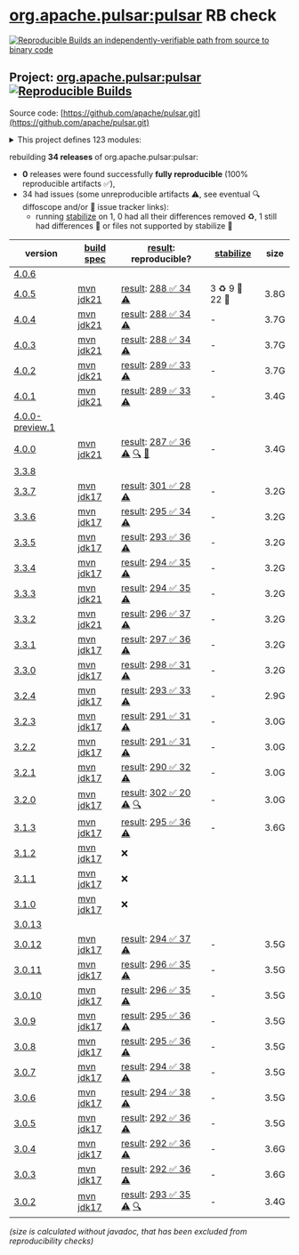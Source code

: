 [org.apache.pulsar:pulsar](https://central.sonatype.com/artifact/org.apache.pulsar/pulsar/versions) RB check
=======

[![Reproducible Builds](https://reproducible-builds.org/images/logos/rb.svg) an independently-verifiable path from source to binary code](https://reproducible-builds.org/)

## Project: [org.apache.pulsar:pulsar](https://central.sonatype.com/artifact/org.apache.pulsar/pulsar/versions) [![Reproducible Builds](https://img.shields.io/endpoint?url=https://raw.githubusercontent.com/jvm-repo-rebuild/reproducible-central/master/content/org/apache/pulsar/badge.json)](https://github.com/jvm-repo-rebuild/reproducible-central/blob/master/content/org/apache/pulsar/README.md)

Source code: [https://github.com/apache/pulsar.git](https://github.com/apache/pulsar.git)

<details><summary>This project defines 123 modules:</summary>

* [org.apache.pulsar.tests:integration](https://central.sonatype.com/artifact/org.apache.pulsar.tests/integration/overview)
* [org.apache.pulsar:bouncy-castle-bc](https://central.sonatype.com/artifact/org.apache.pulsar/bouncy-castle-bc/overview)
* [org.apache.pulsar:bouncy-castle-bcfips](https://central.sonatype.com/artifact/org.apache.pulsar/bouncy-castle-bcfips/overview)
* [org.apache.pulsar:bouncy-castle-parent](https://central.sonatype.com/artifact/org.apache.pulsar/bouncy-castle-parent/overview)
* [org.apache.pulsar:buildtools](https://central.sonatype.com/artifact/org.apache.pulsar/buildtools/overview)
* [org.apache.pulsar:distribution](https://central.sonatype.com/artifact/org.apache.pulsar/distribution/overview)
* [org.apache.pulsar:docker-images](https://central.sonatype.com/artifact/org.apache.pulsar/docker-images/overview)
* [org.apache.pulsar:jclouds-shaded](https://central.sonatype.com/artifact/org.apache.pulsar/jclouds-shaded/overview)
* [org.apache.pulsar:jetcd-core-shaded](https://central.sonatype.com/artifact/org.apache.pulsar/jetcd-core-shaded/overview)
* [org.apache.pulsar:managed-ledger](https://central.sonatype.com/artifact/org.apache.pulsar/managed-ledger/overview)
* [org.apache.pulsar:pulsar](https://central.sonatype.com/artifact/org.apache.pulsar/pulsar/overview)
* [org.apache.pulsar:pulsar-all-docker-image](https://central.sonatype.com/artifact/org.apache.pulsar/pulsar-all-docker-image/overview)
* [org.apache.pulsar:pulsar-bom](https://central.sonatype.com/artifact/org.apache.pulsar/pulsar-bom/overview)
* [org.apache.pulsar:pulsar-broker](https://central.sonatype.com/artifact/org.apache.pulsar/pulsar-broker/overview)
* [org.apache.pulsar:pulsar-broker-auth-athenz](https://central.sonatype.com/artifact/org.apache.pulsar/pulsar-broker-auth-athenz/overview)
* [org.apache.pulsar:pulsar-broker-auth-oidc](https://central.sonatype.com/artifact/org.apache.pulsar/pulsar-broker-auth-oidc/overview)
* [org.apache.pulsar:pulsar-broker-auth-sasl](https://central.sonatype.com/artifact/org.apache.pulsar/pulsar-broker-auth-sasl/overview)
* [org.apache.pulsar:pulsar-broker-common](https://central.sonatype.com/artifact/org.apache.pulsar/pulsar-broker-common/overview)
* [org.apache.pulsar:pulsar-cli-utils](https://central.sonatype.com/artifact/org.apache.pulsar/pulsar-cli-utils/overview)
* [org.apache.pulsar:pulsar-client](https://central.sonatype.com/artifact/org.apache.pulsar/pulsar-client/overview)
* [org.apache.pulsar:pulsar-client-1x](https://central.sonatype.com/artifact/org.apache.pulsar/pulsar-client-1x/overview)
* [org.apache.pulsar:pulsar-client-1x-base](https://central.sonatype.com/artifact/org.apache.pulsar/pulsar-client-1x-base/overview)
* [org.apache.pulsar:pulsar-client-2x-shaded](https://central.sonatype.com/artifact/org.apache.pulsar/pulsar-client-2x-shaded/overview)
* [org.apache.pulsar:pulsar-client-admin](https://central.sonatype.com/artifact/org.apache.pulsar/pulsar-client-admin/overview)
* [org.apache.pulsar:pulsar-client-admin-api](https://central.sonatype.com/artifact/org.apache.pulsar/pulsar-client-admin-api/overview)
* [org.apache.pulsar:pulsar-client-admin-original](https://central.sonatype.com/artifact/org.apache.pulsar/pulsar-client-admin-original/overview)
* [org.apache.pulsar:pulsar-client-all](https://central.sonatype.com/artifact/org.apache.pulsar/pulsar-client-all/overview)
* [org.apache.pulsar:pulsar-client-api](https://central.sonatype.com/artifact/org.apache.pulsar/pulsar-client-api/overview)
* [org.apache.pulsar:pulsar-client-auth-athenz](https://central.sonatype.com/artifact/org.apache.pulsar/pulsar-client-auth-athenz/overview)
* [org.apache.pulsar:pulsar-client-auth-sasl](https://central.sonatype.com/artifact/org.apache.pulsar/pulsar-client-auth-sasl/overview)
* [org.apache.pulsar:pulsar-client-messagecrypto-bc](https://central.sonatype.com/artifact/org.apache.pulsar/pulsar-client-messagecrypto-bc/overview)
* [org.apache.pulsar:pulsar-client-original](https://central.sonatype.com/artifact/org.apache.pulsar/pulsar-client-original/overview)
* [org.apache.pulsar:pulsar-client-tools](https://central.sonatype.com/artifact/org.apache.pulsar/pulsar-client-tools/overview)
* [org.apache.pulsar:pulsar-client-tools-api](https://central.sonatype.com/artifact/org.apache.pulsar/pulsar-client-tools-api/overview)
* [org.apache.pulsar:pulsar-common](https://central.sonatype.com/artifact/org.apache.pulsar/pulsar-common/overview)
* [org.apache.pulsar:pulsar-config-validation](https://central.sonatype.com/artifact/org.apache.pulsar/pulsar-config-validation/overview)
* [org.apache.pulsar:pulsar-docker-image](https://central.sonatype.com/artifact/org.apache.pulsar/pulsar-docker-image/overview)
* [org.apache.pulsar:pulsar-docs-tools](https://central.sonatype.com/artifact/org.apache.pulsar/pulsar-docs-tools/overview)
* [org.apache.pulsar:pulsar-functions](https://central.sonatype.com/artifact/org.apache.pulsar/pulsar-functions/overview)
* [org.apache.pulsar:pulsar-functions-api](https://central.sonatype.com/artifact/org.apache.pulsar/pulsar-functions-api/overview)
* [org.apache.pulsar:pulsar-functions-api-examples](https://central.sonatype.com/artifact/org.apache.pulsar/pulsar-functions-api-examples/overview)
* [org.apache.pulsar:pulsar-functions-api-examples-builtin](https://central.sonatype.com/artifact/org.apache.pulsar/pulsar-functions-api-examples-builtin/overview)
* [org.apache.pulsar:pulsar-functions-instance](https://central.sonatype.com/artifact/org.apache.pulsar/pulsar-functions-instance/overview)
* [org.apache.pulsar:pulsar-functions-local-runner](https://central.sonatype.com/artifact/org.apache.pulsar/pulsar-functions-local-runner/overview)
* [org.apache.pulsar:pulsar-functions-local-runner-original](https://central.sonatype.com/artifact/org.apache.pulsar/pulsar-functions-local-runner-original/overview)
* [org.apache.pulsar:pulsar-functions-proto](https://central.sonatype.com/artifact/org.apache.pulsar/pulsar-functions-proto/overview)
* [org.apache.pulsar:pulsar-functions-runtime](https://central.sonatype.com/artifact/org.apache.pulsar/pulsar-functions-runtime/overview)
* [org.apache.pulsar:pulsar-functions-runtime-all](https://central.sonatype.com/artifact/org.apache.pulsar/pulsar-functions-runtime-all/overview)
* [org.apache.pulsar:pulsar-functions-secrets](https://central.sonatype.com/artifact/org.apache.pulsar/pulsar-functions-secrets/overview)
* [org.apache.pulsar:pulsar-functions-utils](https://central.sonatype.com/artifact/org.apache.pulsar/pulsar-functions-utils/overview)
* [org.apache.pulsar:pulsar-functions-worker](https://central.sonatype.com/artifact/org.apache.pulsar/pulsar-functions-worker/overview)
* [org.apache.pulsar:pulsar-io](https://central.sonatype.com/artifact/org.apache.pulsar/pulsar-io/overview)
* [org.apache.pulsar:pulsar-io-aerospike](https://central.sonatype.com/artifact/org.apache.pulsar/pulsar-io-aerospike/overview)
* [org.apache.pulsar:pulsar-io-alluxio](https://central.sonatype.com/artifact/org.apache.pulsar/pulsar-io-alluxio/overview)
* [org.apache.pulsar:pulsar-io-aws](https://central.sonatype.com/artifact/org.apache.pulsar/pulsar-io-aws/overview)
* [org.apache.pulsar:pulsar-io-azuredataexplorer](https://central.sonatype.com/artifact/org.apache.pulsar/pulsar-io-azuredataexplorer/overview)
* [org.apache.pulsar:pulsar-io-batch-data-generator](https://central.sonatype.com/artifact/org.apache.pulsar/pulsar-io-batch-data-generator/overview)
* [org.apache.pulsar:pulsar-io-batch-discovery-triggerers](https://central.sonatype.com/artifact/org.apache.pulsar/pulsar-io-batch-discovery-triggerers/overview)
* [org.apache.pulsar:pulsar-io-canal](https://central.sonatype.com/artifact/org.apache.pulsar/pulsar-io-canal/overview)
* [org.apache.pulsar:pulsar-io-cassandra](https://central.sonatype.com/artifact/org.apache.pulsar/pulsar-io-cassandra/overview)
* [org.apache.pulsar:pulsar-io-common](https://central.sonatype.com/artifact/org.apache.pulsar/pulsar-io-common/overview)
* [org.apache.pulsar:pulsar-io-core](https://central.sonatype.com/artifact/org.apache.pulsar/pulsar-io-core/overview)
* [org.apache.pulsar:pulsar-io-data-generator](https://central.sonatype.com/artifact/org.apache.pulsar/pulsar-io-data-generator/overview)
* [org.apache.pulsar:pulsar-io-debezium](https://central.sonatype.com/artifact/org.apache.pulsar/pulsar-io-debezium/overview)
* [org.apache.pulsar:pulsar-io-debezium-core](https://central.sonatype.com/artifact/org.apache.pulsar/pulsar-io-debezium-core/overview)
* [org.apache.pulsar:pulsar-io-debezium-mongodb](https://central.sonatype.com/artifact/org.apache.pulsar/pulsar-io-debezium-mongodb/overview)
* [org.apache.pulsar:pulsar-io-debezium-mssql](https://central.sonatype.com/artifact/org.apache.pulsar/pulsar-io-debezium-mssql/overview)
* [org.apache.pulsar:pulsar-io-debezium-mysql](https://central.sonatype.com/artifact/org.apache.pulsar/pulsar-io-debezium-mysql/overview)
* [org.apache.pulsar:pulsar-io-debezium-oracle](https://central.sonatype.com/artifact/org.apache.pulsar/pulsar-io-debezium-oracle/overview)
* [org.apache.pulsar:pulsar-io-debezium-postgres](https://central.sonatype.com/artifact/org.apache.pulsar/pulsar-io-debezium-postgres/overview)
* [org.apache.pulsar:pulsar-io-distribution](https://central.sonatype.com/artifact/org.apache.pulsar/pulsar-io-distribution/overview)
* [org.apache.pulsar:pulsar-io-docs](https://central.sonatype.com/artifact/org.apache.pulsar/pulsar-io-docs/overview)
* [org.apache.pulsar:pulsar-io-dynamodb](https://central.sonatype.com/artifact/org.apache.pulsar/pulsar-io-dynamodb/overview)
* [org.apache.pulsar:pulsar-io-elastic-search](https://central.sonatype.com/artifact/org.apache.pulsar/pulsar-io-elastic-search/overview)
* [org.apache.pulsar:pulsar-io-file](https://central.sonatype.com/artifact/org.apache.pulsar/pulsar-io-file/overview)
* [org.apache.pulsar:pulsar-io-flume](https://central.sonatype.com/artifact/org.apache.pulsar/pulsar-io-flume/overview)
* [org.apache.pulsar:pulsar-io-hbase](https://central.sonatype.com/artifact/org.apache.pulsar/pulsar-io-hbase/overview)
* [org.apache.pulsar:pulsar-io-hdfs2](https://central.sonatype.com/artifact/org.apache.pulsar/pulsar-io-hdfs2/overview)
* [org.apache.pulsar:pulsar-io-hdfs3](https://central.sonatype.com/artifact/org.apache.pulsar/pulsar-io-hdfs3/overview)
* [org.apache.pulsar:pulsar-io-http](https://central.sonatype.com/artifact/org.apache.pulsar/pulsar-io-http/overview)
* [org.apache.pulsar:pulsar-io-influxdb](https://central.sonatype.com/artifact/org.apache.pulsar/pulsar-io-influxdb/overview)
* [org.apache.pulsar:pulsar-io-jdbc](https://central.sonatype.com/artifact/org.apache.pulsar/pulsar-io-jdbc/overview)
* [org.apache.pulsar:pulsar-io-jdbc-clickhouse](https://central.sonatype.com/artifact/org.apache.pulsar/pulsar-io-jdbc-clickhouse/overview)
* [org.apache.pulsar:pulsar-io-jdbc-core](https://central.sonatype.com/artifact/org.apache.pulsar/pulsar-io-jdbc-core/overview)
* [org.apache.pulsar:pulsar-io-jdbc-mariadb](https://central.sonatype.com/artifact/org.apache.pulsar/pulsar-io-jdbc-mariadb/overview)
* [org.apache.pulsar:pulsar-io-jdbc-openmldb](https://central.sonatype.com/artifact/org.apache.pulsar/pulsar-io-jdbc-openmldb/overview)
* [org.apache.pulsar:pulsar-io-jdbc-postgres](https://central.sonatype.com/artifact/org.apache.pulsar/pulsar-io-jdbc-postgres/overview)
* [org.apache.pulsar:pulsar-io-jdbc-sqlite](https://central.sonatype.com/artifact/org.apache.pulsar/pulsar-io-jdbc-sqlite/overview)
* [org.apache.pulsar:pulsar-io-kafka](https://central.sonatype.com/artifact/org.apache.pulsar/pulsar-io-kafka/overview)
* [org.apache.pulsar:pulsar-io-kafka-connect-adaptor](https://central.sonatype.com/artifact/org.apache.pulsar/pulsar-io-kafka-connect-adaptor/overview)
* [org.apache.pulsar:pulsar-io-kafka-connect-adaptor-nar](https://central.sonatype.com/artifact/org.apache.pulsar/pulsar-io-kafka-connect-adaptor-nar/overview)
* [org.apache.pulsar:pulsar-io-kinesis](https://central.sonatype.com/artifact/org.apache.pulsar/pulsar-io-kinesis/overview)
* [org.apache.pulsar:pulsar-io-mongo](https://central.sonatype.com/artifact/org.apache.pulsar/pulsar-io-mongo/overview)
* [org.apache.pulsar:pulsar-io-netty](https://central.sonatype.com/artifact/org.apache.pulsar/pulsar-io-netty/overview)
* [org.apache.pulsar:pulsar-io-nsq](https://central.sonatype.com/artifact/org.apache.pulsar/pulsar-io-nsq/overview)
* [org.apache.pulsar:pulsar-io-rabbitmq](https://central.sonatype.com/artifact/org.apache.pulsar/pulsar-io-rabbitmq/overview)
* [org.apache.pulsar:pulsar-io-redis](https://central.sonatype.com/artifact/org.apache.pulsar/pulsar-io-redis/overview)
* [org.apache.pulsar:pulsar-io-solr](https://central.sonatype.com/artifact/org.apache.pulsar/pulsar-io-solr/overview)
* [org.apache.pulsar:pulsar-io-twitter](https://central.sonatype.com/artifact/org.apache.pulsar/pulsar-io-twitter/overview)
* [org.apache.pulsar:pulsar-metadata](https://central.sonatype.com/artifact/org.apache.pulsar/pulsar-metadata/overview)
* [org.apache.pulsar:pulsar-offloader-distribution](https://central.sonatype.com/artifact/org.apache.pulsar/pulsar-offloader-distribution/overview)
* [org.apache.pulsar:pulsar-opentelemetry](https://central.sonatype.com/artifact/org.apache.pulsar/pulsar-opentelemetry/overview)
* [org.apache.pulsar:pulsar-package-bookkeeper-storage](https://central.sonatype.com/artifact/org.apache.pulsar/pulsar-package-bookkeeper-storage/overview)
* [org.apache.pulsar:pulsar-package-core](https://central.sonatype.com/artifact/org.apache.pulsar/pulsar-package-core/overview)
* [org.apache.pulsar:pulsar-package-filesystem-storage](https://central.sonatype.com/artifact/org.apache.pulsar/pulsar-package-filesystem-storage/overview)
* [org.apache.pulsar:pulsar-package-management](https://central.sonatype.com/artifact/org.apache.pulsar/pulsar-package-management/overview)
* [org.apache.pulsar:pulsar-presto-connector](https://central.sonatype.com/artifact/org.apache.pulsar/pulsar-presto-connector/overview)
* [org.apache.pulsar:pulsar-presto-connector-original](https://central.sonatype.com/artifact/org.apache.pulsar/pulsar-presto-connector-original/overview)
* [org.apache.pulsar:pulsar-presto-distribution](https://central.sonatype.com/artifact/org.apache.pulsar/pulsar-presto-distribution/overview)
* [org.apache.pulsar:pulsar-proxy](https://central.sonatype.com/artifact/org.apache.pulsar/pulsar-proxy/overview)
* [org.apache.pulsar:pulsar-server-distribution](https://central.sonatype.com/artifact/org.apache.pulsar/pulsar-server-distribution/overview)
* [org.apache.pulsar:pulsar-shell-distribution](https://central.sonatype.com/artifact/org.apache.pulsar/pulsar-shell-distribution/overview)
* [org.apache.pulsar:pulsar-sql](https://central.sonatype.com/artifact/org.apache.pulsar/pulsar-sql/overview)
* [org.apache.pulsar:pulsar-testclient](https://central.sonatype.com/artifact/org.apache.pulsar/pulsar-testclient/overview)
* [org.apache.pulsar:pulsar-transaction-common](https://central.sonatype.com/artifact/org.apache.pulsar/pulsar-transaction-common/overview)
* [org.apache.pulsar:pulsar-transaction-coordinator](https://central.sonatype.com/artifact/org.apache.pulsar/pulsar-transaction-coordinator/overview)
* [org.apache.pulsar:pulsar-transaction-parent](https://central.sonatype.com/artifact/org.apache.pulsar/pulsar-transaction-parent/overview)
* [org.apache.pulsar:pulsar-websocket](https://central.sonatype.com/artifact/org.apache.pulsar/pulsar-websocket/overview)
* [org.apache.pulsar:structured-event-log](https://central.sonatype.com/artifact/org.apache.pulsar/structured-event-log/overview)
* [org.apache.pulsar:testmocks](https://central.sonatype.com/artifact/org.apache.pulsar/testmocks/overview)
* [org.apache.pulsar:tiered-storage-file-system](https://central.sonatype.com/artifact/org.apache.pulsar/tiered-storage-file-system/overview)
* [org.apache.pulsar:tiered-storage-jcloud](https://central.sonatype.com/artifact/org.apache.pulsar/tiered-storage-jcloud/overview)
* [org.apache.pulsar:tiered-storage-parent](https://central.sonatype.com/artifact/org.apache.pulsar/tiered-storage-parent/overview)
</details>

rebuilding **34 releases** of org.apache.pulsar:pulsar:
- **0** releases were found successfully **fully reproducible** (100% reproducible artifacts :white_check_mark:),
- 34 had issues (some unreproducible artifacts :warning:, see eventual :mag: diffoscope and/or :memo: issue tracker links):
  - running [stabilize](doc/stabilize.md) on 1, 0 had all their differences removed :recycle:, 1 still had differences :rotating_light: or files not supported by stabilize :no_entry_sign:

| version | [build spec](/BUILDSPEC.md) | [result](https://reproducible-builds.org/docs/jvm/): reproducible? | [stabilize](https://github.com/google/oss-rebuild/blob/main/cmd/stabilize/README.md) | size |
| -- | --------- | ------ | ------ | -- |
| [4.0.6](https://central.sonatype.com/artifact/org.apache.pulsar/pulsar/4.0.6/pom) | | | |
| [4.0.5](https://central.sonatype.com/artifact/org.apache.pulsar/pulsar/4.0.5/pom) | [mvn jdk21](pulsar-4.0.5.buildspec) | [result](pulsar-4.0.5.buildinfo): [288 :white_check_mark:  34 :warning:](pulsar-4.0.5.buildcompare) | 3 :recycle: 9 :rotating_light: 22 :no_entry_sign: | 3.8G |
| [4.0.4](https://central.sonatype.com/artifact/org.apache.pulsar/pulsar/4.0.4/pom) | [mvn jdk21](pulsar-4.0.4.buildspec) | [result](pulsar-4.0.4.buildinfo): [288 :white_check_mark:  34 :warning:](pulsar-4.0.4.buildcompare) | - | 3.7G |
| [4.0.3](https://central.sonatype.com/artifact/org.apache.pulsar/pulsar/4.0.3/pom) | [mvn jdk21](pulsar-4.0.3.buildspec) | [result](pulsar-4.0.3.buildinfo): [288 :white_check_mark:  34 :warning:](pulsar-4.0.3.buildcompare) | - | 3.7G |
| [4.0.2](https://central.sonatype.com/artifact/org.apache.pulsar/pulsar/4.0.2/pom) | [mvn jdk21](pulsar-4.0.2.buildspec) | [result](pulsar-4.0.2.buildinfo): [289 :white_check_mark:  33 :warning:](pulsar-4.0.2.buildcompare) | - | 3.7G |
| [4.0.1](https://central.sonatype.com/artifact/org.apache.pulsar/pulsar/4.0.1/pom) | [mvn jdk21](pulsar-4.0.1.buildspec) | [result](pulsar-4.0.1.buildinfo): [289 :white_check_mark:  33 :warning:](pulsar-4.0.1.buildcompare) | - | 3.4G |
| [4.0.0-preview.1](https://central.sonatype.com/artifact/org.apache.pulsar/pulsar/4.0.0-preview.1/pom) | | | |
| [4.0.0](https://central.sonatype.com/artifact/org.apache.pulsar/pulsar/4.0.0/pom) | [mvn jdk21](pulsar-4.0.0.buildspec) | [result](pulsar-4.0.0.buildinfo): [287 :white_check_mark:  36 :warning:](pulsar-4.0.0.buildcompare) [:mag:](pulsar-4.0.0.diffoscope) [:memo:](https://github.com/apache/pulsar/pull/23639) | - | 3.4G |
| [3.3.8](https://central.sonatype.com/artifact/org.apache.pulsar/pulsar/3.3.8/pom) | | | |
| [3.3.7](https://central.sonatype.com/artifact/org.apache.pulsar/pulsar/3.3.7/pom) | [mvn jdk17](pulsar-3.3.7.buildspec) | [result](pulsar-3.3.7.buildinfo): [301 :white_check_mark:  28 :warning:](pulsar-3.3.7.buildcompare) | - | 3.2G |
| [3.3.6](https://central.sonatype.com/artifact/org.apache.pulsar/pulsar/3.3.6/pom) | [mvn jdk17](pulsar-3.3.6.buildspec) | [result](pulsar-3.3.6.buildinfo): [295 :white_check_mark:  34 :warning:](pulsar-3.3.6.buildcompare) | - | 3.2G |
| [3.3.5](https://central.sonatype.com/artifact/org.apache.pulsar/pulsar/3.3.5/pom) | [mvn jdk17](pulsar-3.3.5.buildspec) | [result](pulsar-3.3.5.buildinfo): [293 :white_check_mark:  36 :warning:](pulsar-3.3.5.buildcompare) | - | 3.2G |
| [3.3.4](https://central.sonatype.com/artifact/org.apache.pulsar/pulsar/3.3.4/pom) | [mvn jdk17](pulsar-3.3.4.buildspec) | [result](pulsar-3.3.4.buildinfo): [294 :white_check_mark:  35 :warning:](pulsar-3.3.4.buildcompare) | - | 3.2G |
| [3.3.3](https://central.sonatype.com/artifact/org.apache.pulsar/pulsar/3.3.3/pom) | [mvn jdk21](pulsar-3.3.3.buildspec) | [result](pulsar-3.3.3.buildinfo): [294 :white_check_mark:  35 :warning:](pulsar-3.3.3.buildcompare) | - | 3.2G |
| [3.3.2](https://central.sonatype.com/artifact/org.apache.pulsar/pulsar/3.3.2/pom) | [mvn jdk21](pulsar-3.3.2.buildspec) | [result](pulsar-3.3.2.buildinfo): [296 :white_check_mark:  37 :warning:](pulsar-3.3.2.buildcompare) | - | 3.2G |
| [3.3.1](https://central.sonatype.com/artifact/org.apache.pulsar/pulsar/3.3.1/pom) | [mvn jdk17](pulsar-3.3.1.buildspec) | [result](pulsar-3.3.1.buildinfo): [297 :white_check_mark:  36 :warning:](pulsar-3.3.1.buildcompare) | - | 3.2G |
| [3.3.0](https://central.sonatype.com/artifact/org.apache.pulsar/pulsar/3.3.0/pom) | [mvn jdk17](pulsar-3.3.0.buildspec) | [result](pulsar-3.3.0.buildinfo): [298 :white_check_mark:  31 :warning:](pulsar-3.3.0.buildcompare) | - | 3.2G |
| [3.2.4](https://central.sonatype.com/artifact/org.apache.pulsar/pulsar/3.2.4/pom) | [mvn jdk17](pulsar-3.2.4.buildspec) | [result](pulsar-3.2.4.buildinfo): [293 :white_check_mark:  33 :warning:](pulsar-3.2.4.buildcompare) | - | 2.9G |
| [3.2.3](https://central.sonatype.com/artifact/org.apache.pulsar/pulsar/3.2.3/pom) | [mvn jdk17](pulsar-3.2.3.buildspec) | [result](pulsar-3.2.3.buildinfo): [291 :white_check_mark:  31 :warning:](pulsar-3.2.3.buildcompare) | - | 3.0G |
| [3.2.2](https://central.sonatype.com/artifact/org.apache.pulsar/pulsar/3.2.2/pom) | [mvn jdk17](pulsar-3.2.2.buildspec) | [result](pulsar-3.2.2.buildinfo): [291 :white_check_mark:  31 :warning:](pulsar-3.2.2.buildcompare) | - | 3.0G |
| [3.2.1](https://central.sonatype.com/artifact/org.apache.pulsar/pulsar/3.2.1/pom) | [mvn jdk17](pulsar-3.2.1.buildspec) | [result](pulsar-3.2.1.buildinfo): [290 :white_check_mark:  32 :warning:](pulsar-3.2.1.buildcompare) | - | 3.0G |
| [3.2.0](https://central.sonatype.com/artifact/org.apache.pulsar/pulsar/3.2.0/pom) | [mvn jdk17](pulsar-3.2.0.buildspec) | [result](pulsar-3.2.0.buildinfo): [302 :white_check_mark:  20 :warning:](pulsar-3.2.0.buildcompare) [:mag:](pulsar-3.2.0.diffoscope) | - | 3.0G |
| [3.1.3](https://central.sonatype.com/artifact/org.apache.pulsar/pulsar/3.1.3/pom) | [mvn jdk17](pulsar-3.1.3.buildspec) | [result](pulsar-3.1.3.buildinfo): [295 :white_check_mark:  36 :warning:](pulsar-3.1.3.buildcompare) | - | 3.6G |
| [3.1.2](https://central.sonatype.com/artifact/org.apache.pulsar/pulsar/3.1.2/pom) | [mvn jdk17](pulsar-3.1.2.buildspec) | :x: | |
| [3.1.1](https://central.sonatype.com/artifact/org.apache.pulsar/pulsar/3.1.1/pom) | [mvn jdk17](pulsar-3.1.1.buildspec) | :x: | |
| [3.1.0](https://central.sonatype.com/artifact/org.apache.pulsar/pulsar/3.1.0/pom) | [mvn jdk17](pulsar-3.1.0.buildspec) | :x: | |
| [3.0.13](https://central.sonatype.com/artifact/org.apache.pulsar/pulsar/3.0.13/pom) | | | |
| [3.0.12](https://central.sonatype.com/artifact/org.apache.pulsar/pulsar/3.0.12/pom) | [mvn jdk17](pulsar-3.0.12.buildspec) | [result](pulsar-3.0.12.buildinfo): [294 :white_check_mark:  37 :warning:](pulsar-3.0.12.buildcompare) | - | 3.5G |
| [3.0.11](https://central.sonatype.com/artifact/org.apache.pulsar/pulsar/3.0.11/pom) | [mvn jdk17](pulsar-3.0.11.buildspec) | [result](pulsar-3.0.11.buildinfo): [296 :white_check_mark:  35 :warning:](pulsar-3.0.11.buildcompare) | - | 3.5G |
| [3.0.10](https://central.sonatype.com/artifact/org.apache.pulsar/pulsar/3.0.10/pom) | [mvn jdk17](pulsar-3.0.10.buildspec) | [result](pulsar-3.0.10.buildinfo): [296 :white_check_mark:  35 :warning:](pulsar-3.0.10.buildcompare) | - | 3.5G |
| [3.0.9](https://central.sonatype.com/artifact/org.apache.pulsar/pulsar/3.0.9/pom) | [mvn jdk17](pulsar-3.0.9.buildspec) | [result](pulsar-3.0.9.buildinfo): [295 :white_check_mark:  36 :warning:](pulsar-3.0.9.buildcompare) | - | 3.5G |
| [3.0.8](https://central.sonatype.com/artifact/org.apache.pulsar/pulsar/3.0.8/pom) | [mvn jdk17](pulsar-3.0.8.buildspec) | [result](pulsar-3.0.8.buildinfo): [295 :white_check_mark:  36 :warning:](pulsar-3.0.8.buildcompare) | - | 3.5G |
| [3.0.7](https://central.sonatype.com/artifact/org.apache.pulsar/pulsar/3.0.7/pom) | [mvn jdk17](pulsar-3.0.7.buildspec) | [result](pulsar-3.0.7.buildinfo): [294 :white_check_mark:  38 :warning:](pulsar-3.0.7.buildcompare) | - | 3.5G |
| [3.0.6](https://central.sonatype.com/artifact/org.apache.pulsar/pulsar/3.0.6/pom) | [mvn jdk17](pulsar-3.0.6.buildspec) | [result](pulsar-3.0.6.buildinfo): [294 :white_check_mark:  38 :warning:](pulsar-3.0.6.buildcompare) | - | 3.5G |
| [3.0.5](https://central.sonatype.com/artifact/org.apache.pulsar/pulsar/3.0.5/pom) | [mvn jdk17](pulsar-3.0.5.buildspec) | [result](pulsar-3.0.5.buildinfo): [292 :white_check_mark:  36 :warning:](pulsar-3.0.5.buildcompare) | - | 3.5G |
| [3.0.4](https://central.sonatype.com/artifact/org.apache.pulsar/pulsar/3.0.4/pom) | [mvn jdk17](pulsar-3.0.4.buildspec) | [result](pulsar-3.0.4.buildinfo): [292 :white_check_mark:  36 :warning:](pulsar-3.0.4.buildcompare) | - | 3.6G |
| [3.0.3](https://central.sonatype.com/artifact/org.apache.pulsar/pulsar/3.0.3/pom) | [mvn jdk17](pulsar-3.0.3.buildspec) | [result](pulsar-3.0.3.buildinfo): [292 :white_check_mark:  36 :warning:](pulsar-3.0.3.buildcompare) | - | 3.6G |
| [3.0.2](https://central.sonatype.com/artifact/org.apache.pulsar/pulsar/3.0.2/pom) | [mvn jdk17](pulsar-3.0.2.buildspec) | [result](pulsar-3.0.2.buildinfo): [293 :white_check_mark:  35 :warning:](pulsar-3.0.2.buildcompare) [:mag:](pulsar-3.0.2.diffoscope) | - | 3.4G |

<i>(size is calculated without javadoc, that has been excluded from reproducibility checks)</i>
